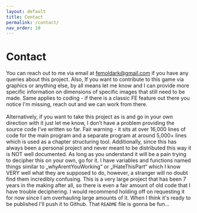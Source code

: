 ```yaml
---
layout: default
title: Contact
permalink: /contact/
nav_order: 10
---
```


# Contact
You can reach out to me via email at [femoldark@gmail.com](mailto:femoldark@gmail.com) if you have any queries about this project. Also, If you want to contribute to this game via graphics or anything else, by all means let me know and I can provide more specific information on dimensions of specific images that still need to be made. Same applies to coding - if there is a classic FE feature out there you notice I'm missing, reach out and we can work from there.
<br><br>
Alternatively, if you want to take this project as is and go in your own direction with it just let me know, I don’t have a problem providing the source code I’ve written so far. Fair warning - it sits at over 16,000 lines of code for the main program and a separate program at around 5,000+ lines which is used as a chapter structuring tool. Additionally, since this has always been a personal project and never meant to be distributed this way it is NOT well documented. As long as you understand it will be a pain trying to decipher this on your own, go for it. I have variables and functions named things similar to „whyArentYouWorking“ or „IHateThisPart“ which I know VERY well what they are supposed to do, however, a stranger will no doubt find them incredibly confusing. This is a very large project that has been 7 years in the making after all, so there is even a fair amount of old code that I have trouble deciphering. I would recommend holding off on requesting it for now since I am overhauling large amounts of it. When I think it's ready to be published I'll push it to Github. That `README` file is gonna be fun...
<br><br><br><br><br><br><br><br><br><br><br><br><br><br><br><br>
